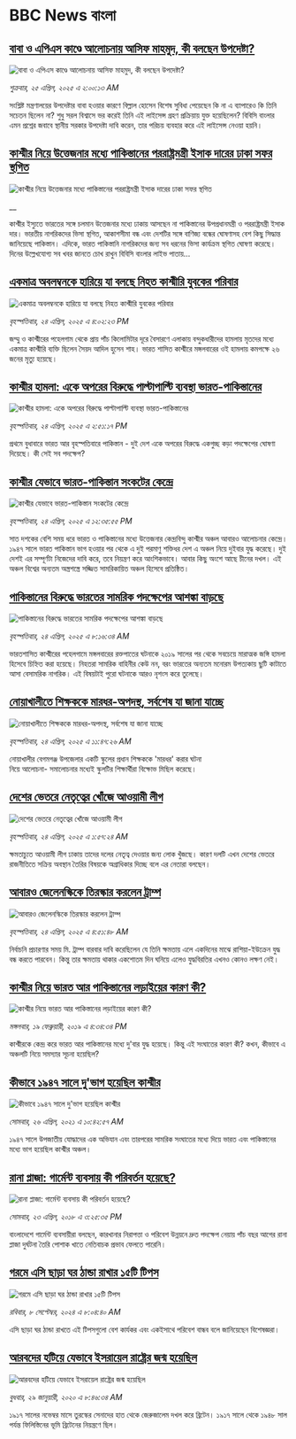 # BBC News বাংলা## [বাবা ও এপিএস কাণ্ডে আলোচনায় আসিফ মাহমুদ, কী বলছেন উপদেষ্টা? ](https://www.bbc.com/bengali/articles/cwy0d9zdeeeo?at_campaign=githubrss)![বাবা ও এপিএস কাণ্ডে আলোচনায় আসিফ মাহমুদ, কী বলছেন উপদেষ্টা? ](https://ichef.bbci.co.uk/ace/standard/240/cpsprodpb/a943/live/f1947520-213f-11f0-bbf4-5bf36dcdd2a6.jpg)_শুক্রবার, ২৫ এপ্রিল, ২০২৫ এ ২:০০:১৩ AM_সংশ্লিষ্ট মন্ত্রণালয়ের উপদেষ্টার বাবা হওয়ার কারণে বিল্লাল হোসেন বিশেষ সুবিধা পেয়েছেন কি না এ ব্যাপারেও কি তিনি সচেতন ছিলেন না? শুধু সরল বিশ্বাসে ভর করেই তিনি এই লাইসেন্স গ্রহণ প্রক্রিয়ায় যুক্ত হয়েছিলেন? বিবিসি বাংলার এমন প্রশ্নের জবাবে স্থানীয় সরকার উপদেষ্টা দাবি করেন, তার পরিচয় ব্যবহার করে এই লাইসেন্স নেওয়া হয়নি।## [ কাশ্মীর নিয়ে উত্তেজনার মধ্যে পাকিস্তানের পররাষ্ট্রমন্ত্রী ইসাক দারের ঢাকা সফর স্থগিত](https://www.bbc.co.uk/bengali/live/cgm8l0gr4lvt?at_campaign=githubrss)![ কাশ্মীর নিয়ে উত্তেজনার মধ্যে পাকিস্তানের পররাষ্ট্রমন্ত্রী ইসাক দারের ঢাকা সফর স্থগিত](https://ichef.bbci.co.uk/ace/standard/240/cpsprodpb/e876/live/c827db90-20ff-11f0-9060-674316cb3a1f.jpg)__কাশ্মীর ইস্যুতে ভারতের সঙ্গে চলমান উত্তেজনার মধ্যে ঢাকায় আসছেন না পাকিস্তানের উপপ্রধানমন্ত্রী ও পররাষ্ট্রমন্ত্রী ইসাক দার। ভারতীয় নাগরিকদের ভিসা স্থগিত, আকাশসীমা বন্ধ এবং দেশটির সঙ্গে বাণিজ্য বন্ধের ঘোষণাসহ বেশ কিছু সিদ্ধান্ত জানিয়েছে পাকিস্তান। এদিকে, ভারত পাকিস্তানি নাগরিকদের জন্য সব ধরনের ভিসা কার্যক্রম স্থগিত ঘোষণা করেছে। দিনের উল্লেখযোগ্য সব খবর জানতে চোখ রাখুন বিবিসি বাংলার লাইভ পাতায়...## [একমাত্র অবলম্বনকে হারিয়ে যা বলছে নিহত কাশ্মীরি যুবকের পরিবার](https://www.bbc.com/bengali/articles/c74z344gvnno?at_campaign=githubrss)![একমাত্র অবলম্বনকে হারিয়ে যা বলছে নিহত কাশ্মীরি যুবকের পরিবার](https://ichef.bbci.co.uk/ace/standard/240/cpsprodpb/565e/live/f7232820-20f8-11f0-b122-c52cf00da345.jpg)_বৃহস্পতিবার, ২৪ এপ্রিল, ২০২৫ এ ৪:০২:২৩ PM_জম্মু ও কাশ্মীরের পহেলগাম থেকে প্রায় পাঁচ কিলোমিটার দূরে বৈসারণে এলাকায় বন্দুকধারীদের হামলায় মৃতদের মধ্যে একমাত্র কাশ্মীরি ব্যক্তি ছিলেন সৈয়দ আদিল হুসেন শাহ। ভারত শাসিত কাশ্মীরে মঙ্গলবারের ওই হামলায় কমপক্ষে ২৬ জনের মৃত্যু হয়েছে।## [কাশ্মীর হামলা: একে অপরের বিরুদ্ধে পাল্টাপাল্টি ব্যবস্থা  ভারত-পাকিস্তানের  ](https://www.bbc.com/bengali/articles/c4g28547kkko?at_campaign=githubrss)![কাশ্মীর হামলা: একে অপরের বিরুদ্ধে পাল্টাপাল্টি ব্যবস্থা  ভারত-পাকিস্তানের  ](https://ichef.bbci.co.uk/ace/standard/240/cpsprodpb/eb96/live/59c84e00-2113-11f0-9c65-a5c3dc449bf3.jpg)_বৃহস্পতিবার, ২৪ এপ্রিল, ২০২৫ এ ২:৫১:১৭ PM_প্রথমে বুধাবারে ভারত আর বৃহস্পতিবারে পাকিস্তান - দুই দেশ একে অপরের বিরুদ্ধে একগুচ্ছ কড়া পদক্ষেপের ঘোষণা দিয়েছে। কী সেই সব পদক্ষেপ?## [কাশ্মীর যেভাবে ভারত-পাকিস্তান সংকটের কেন্দ্রে](https://www.bbc.com/bengali/articles/c985k4d2g1zo?at_campaign=githubrss)![কাশ্মীর যেভাবে ভারত-পাকিস্তান সংকটের কেন্দ্রে](https://ichef.bbci.co.uk/ace/standard/240/cpsprodpb/b9b3/live/47c401b0-206c-11f0-8c2e-77498b1ce297.jpg)_বৃহস্পতিবার, ২৪ এপ্রিল, ২০২৫ এ ১২:৩৫:৫৫ PM_সাত দশকের বেশি সময় ধরে ভারত ও পাকিস্তানের মধ্যে উত্তেজনার কেন্দ্রবিন্দু কাশ্মীর অঞ্চল আবারও আলোচনার কেন্দ্রে। ১৯৪৭ সালে ভারত পাকিস্তান ভাগ হওয়ার পর থেকে এ দুই পরমাণু শক্তিধর দেশ এ অঞ্চল নিয়ে দুইবার যুদ্ধ করেছে। দুই দেশই এর সম্পূর্ণটা নিজেদের দাবি করে, তবে নিয়ন্ত্রণ করে আংশিকভাবে। আবার কিছু অংশে আছে চীনের দখল। এই অঞ্চল বিশ্বের অন্যতম অস্ত্রশস্ত্রে সজ্জিত সামরিকায়িত অঞ্চল হিসেবে প্রতিষ্ঠিত।## [পাকিস্তানের বিরুদ্ধে ভারতের সামরিক পদক্ষেপের আশঙ্কা বাড়ছে](https://www.bbc.com/bengali/articles/cly5g074k1go?at_campaign=githubrss)![পাকিস্তানের বিরুদ্ধে ভারতের সামরিক পদক্ষেপের আশঙ্কা বাড়ছে](https://ichef.bbci.co.uk/ace/standard/240/cpsprodpb/72e3/live/d1422780-20d2-11f0-8c2e-77498b1ce297.jpg)_বৃহস্পতিবার, ২৪ এপ্রিল, ২০২৫ এ ৮:১৬:৩৪ AM_ভারতশাসিত কাশ্মীরের পহেলগামে মঙ্গলবারের রক্তপাতের ঘটনাকে ২০১৯ সালের পর থেকে সবচেয়ে মারাত্মক জঙ্গি হামলা হিসেবে চিহ্নিত করা হয়েছে। নিহতরা সামরিক বাহিনীর কেউ নন, বরং ভারতের অন্যতম মনোরম উপত্যকায় ছুটি কাটাতে আসা বেসামরিক নাগরিক। এই বিষয়টাই পুরো ঘটনাকে আরও নৃশংস করে তুলেছে।## [নোয়াখালীতে শিক্ষককে মারধর-অপদস্থ,  সর্বশেষ যা জানা যাচ্ছে](https://www.bbc.com/bengali/articles/cx204vre112o?at_campaign=githubrss)![নোয়াখালীতে শিক্ষককে মারধর-অপদস্থ,  সর্বশেষ যা জানা যাচ্ছে](https://ichef.bbci.co.uk/ace/standard/240/cpsprodpb/4251/live/906d6360-20db-11f0-8c2e-77498b1ce297.jpg)_বৃহস্পতিবার, ২৪ এপ্রিল, ২০২৫ এ ১১:৪৭:২৬ AM_নোয়াখালীর বেগমগঞ্জ উপজেলার একটি স্কুলের প্রধান শিক্ষককে 'মারধর' করার ঘটনা  
 নিয়ে আলোচনা- সমালোচনার মধ্যেই  স্কুলটির শিক্ষার্থীরা বিক্ষোভ মিছিল করেছে।## [দেশের ভেতরে নেতৃত্বের খোঁজে আওয়ামী লীগ](https://www.bbc.com/bengali/articles/cpdz8y9913po?at_campaign=githubrss)![দেশের ভেতরে নেতৃত্বের খোঁজে আওয়ামী লীগ](https://ichef.bbci.co.uk/ace/standard/240/cpsprodpb/32f3/live/78231440-2076-11f0-9822-b1245ee2a6a3.jpg)_বৃহস্পতিবার, ২৪ এপ্রিল, ২০২৫ এ ১:৫৭:২৪ AM_ক্ষমতাচ্যুত আওয়ামী লীগ ঢাকায় তাদের দলের নেতৃত্ব দেওয়ার জন্য লোক খুঁজছে। কারণ দলটি এখন দেশের ভেতরে রাজনীতিতে সক্রিয় অবস্থান তৈরির বিষয়কে অগ্রাধিকার দিচ্ছে বলে এর নেতারা বলছেন।## [আবারও জেলেনস্কিকে তিরস্কার করলেন ট্রাম্প](https://www.bbc.com/bengali/articles/c2lzrqkk54po?at_campaign=githubrss)![আবারও জেলেনস্কিকে তিরস্কার করলেন ট্রাম্প](https://ichef.bbci.co.uk/ace/standard/240/cpsprodpb/a9b0/live/24c2ece0-20b1-11f0-9c65-a5c3dc449bf3.jpg)_বৃহস্পতিবার, ২৪ এপ্রিল, ২০২৫ এ ৪:৫১:৪৮ AM_নির্বাচনি প্রচারণার সময় মি. ট্রাম্প বারবার দাবি করেছিলেন যে তিনি ক্ষমতায় এলে একদিনের মাঝে রাশিয়া-ইউক্রেন যুদ্ধ বন্ধ করতে পারবেন। কিন্তু তার ক্ষমতায় থাকার একশোতম দিন ঘনিয়ে এলেও যুদ্ধবিরতির এখনও কোনও লক্ষণ নেই।## [কাশ্মীর নিয়ে ভারত আর পাকিস্তানের লড়াইয়ের কারণ কী?](https://www.bbc.com/bengali/news-47292738?at_campaign=githubrss)![কাশ্মীর নিয়ে ভারত আর পাকিস্তানের লড়াইয়ের কারণ কী?](https://ichef.bbci.co.uk/ace/standard/240/cpsprodpb/E2EA/production/_105709085__105648048_hi052329226.jpg)_মঙ্গলবার, ১৯ ফেব্রুয়ারী, ২০১৯ এ ৪:৩৪:৩৪ PM_কাশ্মীরকে কেন্দ্র করে ভারত আর পাকিস্তানের মধ্যে দু'বার যুদ্ধ হয়েছে। কিন্তু এই সংঘাতের কারণ কী? কখন, কীভাবে এ অঞ্চলটি নিয়ে সমস্যার সূচনা হয়েছিল?## [কীভাবে ১৯৪৭ সালে দু'ভাগ হয়েছিল কাশ্মীর](https://www.bbc.com/bengali/news-56651354?at_campaign=githubrss)![কীভাবে ১৯৪৭ সালে দু'ভাগ হয়েছিল কাশ্মীর](https://ichef.bbci.co.uk/ace/standard/240/cpsprodpb/4CEE/production/_117849691_p07k7dvp.jpg)_সোমবার, ২৬ এপ্রিল, ২০২১ এ ১০:৪২:৫৭ AM_১৯৪৭ সালে উপজাতীয় যোদ্ধাদের এক অভিযান এবং তারপরের সামরিক সংঘাতের মধ্যে দিয়ে ভারত এবং পাকিস্তানের মধ্যে ভাগ হয়েছিল কাশ্মীর অঞ্চল।## [রানা প্লাজা: গার্মেন্ট ব্যবসায় কী পরিবর্তন হয়েছে?](https://www.bbc.com/bengali/news-43866740?at_campaign=githubrss)![রানা প্লাজা: গার্মেন্ট ব্যবসায় কী পরিবর্তন হয়েছে?](https://ichef.bbci.co.uk/ace/standard/240/cpsprodpb/15D05/production/_100994398_06.jpg)_সোমবার, ২৩ এপ্রিল, ২০১৮ এ ৩:২৫:৩৫ PM_বাংলাদেশে গার্মেন্ট ব্যবসায়ীরা বলছেন, কারখানার নিরাপত্তা ও পরিবেশ উন্নয়নে দ্রুত পদক্ষেপ নেয়ায় পাঁচ বছর আগের রানা প্লাজা দুর্ঘটনা তৈরি পোশাক খাতে নেতিবাচক প্রভাব ফেলতে পারেনি।## [গরমে এসি ছাড়া ঘর ঠান্ডা রাখার ১৫টি টিপস](https://www.bbc.com/bengali/articles/c4n1n0n0re8o?at_campaign=githubrss)![গরমে এসি ছাড়া ঘর ঠান্ডা রাখার ১৫টি টিপস](https://ichef.bbci.co.uk/ace/standard/240/cpsprodpb/20df/live/4ff9c200-1359-11ef-99fd-a7e7c6acfe47.jpg)_রবিবার, ৮ সেপ্টেম্বর, ২০২৪ এ ৮:০৪:৪০ AM_এসি ছাড়া ঘর ঠান্ডা রাখতে এই টিপসগুলো বেশ কার্যকর এবং একইসাথে পরিবেশ বান্ধব বলে জানিয়েছেন বিশেষজ্ঞরা।## [আরবদের হটিয়ে যেভাবে ইসরায়েল রাষ্ট্রের জন্ম হয়েছিল](https://www.bbc.com/bengali/news-40351128?at_campaign=githubrss)![আরবদের হটিয়ে যেভাবে ইসরায়েল রাষ্ট্রের জন্ম হয়েছিল](https://ichef.bbci.co.uk/ace/standard/240/cpsprodpb/E823/production/_96572495_615c50f6-ef2a-4927-81d7-abe707054460.jpg)_বুধবার, ২৯ জানুয়ারী, ২০২০ এ ৮:৪৬:৩৪ AM_১৯১৭ সালের নভেম্বর মাসে তুরস্কের সেনাদের হাত থেকে জেরুজালেম দখল করে ব্রিটেন। ১৯১৭ সালে থেকে ১৯৪৮ সাল পর্যন্ত ফিলিস্তিনের ভূমি ব্রিটেনের নিয়ন্ত্রণে ছিল।